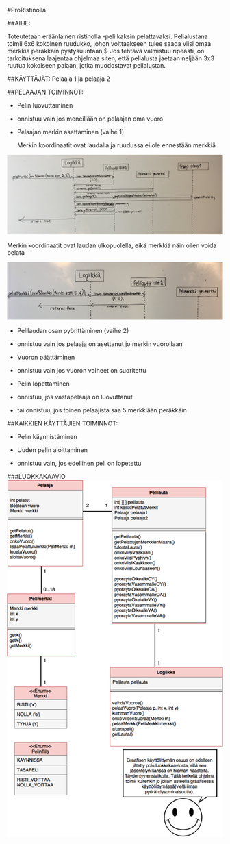 #ProRistinolla


##AIHE:

Toteutetaan eräänlainen ristinolla -peli kaksin pelattavaksi. Pelialustana toimii 6x6 kokoinen ruudukko, johon voittaakseen tulee saada viisi omaa merkkiä peräkkäin pystysuuntaan,$
        Jos tehtävä valmistuu ripeästi, on tarkoituksena laajentaa ohjelmaa siten, että pelialusta jaetaan neljään 3x3 ruutua kokoiseen palaan, jotka muodostavat pelialustan.

##KÄYTTÄJÄT:    Pelaaja 1 ja pelaaja 2

##PELAAJAN TOIMINNOT:

- Pelin luovuttaminen

 - onnistuu vain jos meneillään on pelaajan oma vuoro

- Pelaajan merkin asettaminen (vaihe 1)

   Merkin koordinaatit ovat laudalla ja ruudussa ei ole ennestään merkkiä

![sekvenssikaavio1](merkinPelaaminen1.jpg)

   Merkin koordinaatit ovat laudan ulkopuolella, eikä merkkiä näin ollen voida pelata

![sekvenssikaavio2](merkinPelaaminen2.jpg)

- Pelilaudan osan pyörittäminen (vaihe 2)

 - onnistuu vain jos pelaaja on asettanut jo merkin vuorollaan

- Vuoron päättäminen

 - onnistuu vain jos vuoron vaiheet on suoritettu

- Pelin lopettaminen

 - onnistuu, jos vastapelaaja on luovuttanut

 - tai onnistuu, jos toinen pelaajista saa 5 merkkiään peräkkäin


##KAIKKIEN KÄYTTÄJIEN TOIMINNOT:

- Pelin käynnistäminen

- Uuden pelin aloittaminen

 - onnistuu vain, jos edellinen peli on lopetettu


###LUOKKAKAAVIO
![Luokkakaavio](Luokkakaavio.png)
